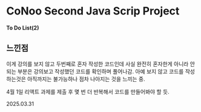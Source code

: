# CoNoo Second Java Scrip Project

**To Do List(2)**

## **느낀점**
이게 강의를 보지 않고 두번째로 혼자 작성한 코드인데
사실 완전히 혼자한게 아니라 안되는 부분은
강의보고 작성했던 코드를 확인하며 풀어나감.
아예 보지 않고 코드를 작성하는것은 아직까지는 불가능하나
점차 나아지는 것을 느끼는 중.

4월 1일 리액트 과제를 제출 후
몇 번 더 반복해서 코드를 만들어봐야 할 듯.

2025.03.31
